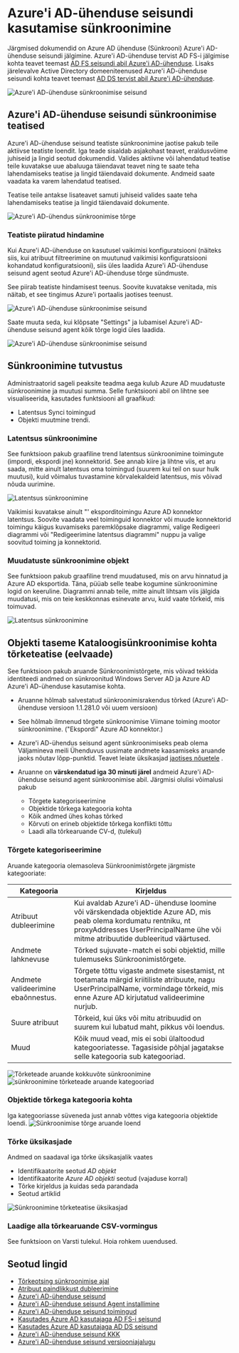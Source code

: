 
<properties
    pageTitle="Azure'i AD-ühenduse seisundi abil sünkroonimine | Microsoft Azure'i"
    description="See on seisund Azure'i AD-ühenduse leht, et arutada, kuidas Azure'i AD-ühenduse sünkroonimine jälgimiseks."
    services="active-directory"
    documentationCenter=""
    authors="karavar"
    manager="samueld"
    editor="curtand"/>

<tags
    ms.service="active-directory"
    ms.workload="identity"
    ms.tgt_pltfrm="na"
    ms.devlang="na"
    ms.topic="get-started-article"
    ms.date="10/18/2016"
    ms.author="vakarand"/>

# <a name="using-azure-ad-connect-health-for-sync"></a>Azure'i AD-ühenduse seisundi kasutamise sünkroonimine
Järgmised dokumendid on Azure AD ühenduse (Sünkrooni) Azure'i AD-ühenduse seisundi jälgimine.  Azure'i AD-ühenduse tervist AD FS-i jälgimise kohta teavet teemast [AD FS seisundi abil Azure'i AD-ühenduse](active-directory-aadconnect-health-adfs.md). Lisaks järelevalve Active Directory domeeniteenused Azure'i AD-ühenduse seisundi kohta teavet teemast [AD DS tervist abil Azure'i AD-ühenduse](active-directory-aadconnect-health-adds.md).

![Azure'i AD-ühenduse sünkroonimise seisund](./media/active-directory-aadconnect-health-sync/sync-blade.png)

## <a name="alerts-for-azure-ad-connect-health-for-sync"></a>Azure'i AD-ühenduse seisundi sünkroonimise teatised
Azure'i AD-ühenduse seisund teatiste sünkroonimine jaotise pakub teile aktiivse teatiste loendit. Iga teade sisaldab asjakohast teavet, eraldusvõime juhiseid ja lingid seotud dokumendid. Valides aktiivne või lahendatud teatise teile kuvatakse uue abaluuga täiendavat teavet ning te saate teha lahendamiseks teatise ja lingid täiendavaid dokumente. Andmeid saate vaadata ka varem lahendatud teatised.

Teatise teile antakse lisateavet samuti juhiseid valides saate teha lahendamiseks teatise ja lingid täiendavaid dokumente.

![Azure'i AD-ühendus sünkroonimise tõrge](./media/active-directory-aadconnect-health-sync/alert.png)

### <a name="limited-evaluation-of-alerts"></a>Teatiste piiratud hindamine
Kui Azure'i AD-ühenduse on kasutusel vaikimisi konfiguratsiooni (näiteks siis, kui atribuut filtreerimine on muutunud vaikimisi konfiguratsiooni kohandatud konfiguratsiooni), siis üles laadida Azure'i AD-ühenduse seisund agent seotud Azure'i AD-ühenduse tõrge sündmuste.

See piirab teatiste hindamisest teenus. Soovite kuvatakse venitada, mis näitab, et see tingimus Azure'i portaalis jaotises teenust.

![Azure'i AD-ühenduse sünkroonimise seisund](./media/active-directory-aadconnect-health-sync/banner.png)

Saate muuta seda, kui klõpsate "Settings" ja lubamisel Azure'i AD-ühenduse seisund agent kõik tõrge logid üles laadida.

![Azure'i AD-ühenduse sünkroonimise seisund](./media/active-directory-aadconnect-health-sync/banner2.png)

## <a name="sync-insight"></a>Sünkroonimine tutvustus
Administraatorid sageli peaksite teadma aega kulub Azure AD muudatuste sünkroonimine ja muutusi summa. Selle funktsiooni abil on lihtne see visualiseerida, kasutades funktsiooni all graafikud:   

- Latentsus Synci toimingud
- Objekti muutmine trendi.

### <a name="sync-latency"></a>Latentsus sünkroonimine
See funktsioon pakub graafiline trend latentsus sünkroonimine toimingute (impordi, ekspordi jne) konnektorid.  See annab kiire ja lihtne viis, et aru saada, mitte ainult latentsus oma toimingud (suurem kui teil on suur hulk muutusi), kuid võimalus tuvastamine kõrvalekaldeid latentsus, mis võivad nõuda uurimine.

![Latentsus sünkroonimine](./media/active-directory-aadconnect-health-sync/synclatency02.png)

Vaikimisi kuvatakse ainult "' eksporditoimingu Azure AD konnektor latentsus.  Soovite vaadata veel toiminguid konnektor või muude konnektorid toimingu käigus kuvamiseks paremklõpsake diagrammi, valige Redigeeri diagrammi või "Redigeerimine latentsus diagrammi" nuppu ja valige soovitud toiming ja konnektorid.

### <a name="sync-object-changes"></a>Muudatuste sünkroonimine objekt
See funktsioon pakub graafiline trend muudatused, mis on arvu hinnatud ja Azure AD eksportida.  Täna, püüab selle teabe kogumine sünkroonimine logid on keeruline.  Diagrammi annab teile, mitte ainult lihtsam viis jälgida muudatusi, mis on teie keskkonnas esinevate arvu, kuid vaate tõrkeid, mis toimuvad.

![Latentsus sünkroonimine](./media/active-directory-aadconnect-health-sync/syncobjectchanges02.png)

## <a name="object-level-synchronization-error-report-preview"></a>Objekti taseme Kataloogisünkroonimise kohta tõrketeatise (eelvaade)
See funktsioon pakub aruande Sünkroonimistõrgete, mis võivad tekkida identiteedi andmed on sünkroonitud Windows Server AD ja Azure AD Azure'i AD-ühenduse kasutamise kohta.

- Aruanne hõlmab salvestatud sünkroonimisrakendus tõrked (Azure'i AD-ühenduse versioon 1.1.281.0 või uuem versioon)
- See hõlmab ilmnenud tõrgete sünkroonimise Viimane toiming mootor sünkroonimine. ("Ekspordi" Azure AD konnektor.)
- Azure'i AD-ühendus seisund agent sünkroonimiseks peab olema Väljamineva meili Ühenduvus uusimate andmete kaasamiseks aruande jaoks nõutav lõpp-punktid. Teavet leiate üksikasjad [jaotises nõuetele](active-directory-aadconnect-health-agent-install.md#Requirements) .
- Aruanne on **värskendatud iga 30 minuti järel** andmeid Azure'i AD-ühenduse seisund agent sünkroonimise abil.
Järgmisi olulisi võimalusi pakub

    - Tõrgete kategoriseerimine
    - Objektide tõrkega kategooria kohta
    - Kõik andmed ühes kohas tõrked
    - Kõrvuti on erineb objektide tõrkega konflikti tõttu
    - Laadi alla tõrkearuande CV-d, (tulekul)

### <a name="categorization-of-errors"></a>Tõrgete kategoriseerimine
Aruande kategooria olemasoleva Sünkroonimistõrgete järgmiste kategooriate:

| Kategooria | Kirjeldus |
| -------------- | ----------- |
| Atribuut dubleerimine | Kui avaldab Azure'i AD-ühenduse loomine või värskendada objektide Azure AD, mis peab olema kordumatu rentniku, nt proxyAddresses UserPrincipalName ühe või mitme atribuutide dubleeritud väärtused. |
| Andmete lahknevuse | Tõrked sujuvate-match ei sobi objektid, mille tulemuseks Sünkroonimistõrgete. |
| Andmete valideerimine ebaõnnestus. | Tõrgete tõttu vigaste andmete sisestamist, nt toetamata märgid kriitiliste atribuute, nagu UserPrincipalName, vormindage tõrkeid, mis enne Azure AD kirjutatud valideerimine nurjub.|
| Suure atribuut | Tõrkeid, kui üks või mitu atribuudid on suurem kui lubatud maht, pikkus või loendus.|
| Muud | Kõik muud vead, mis ei sobi ülaltoodud kategooriatesse. Tagasiside põhjal jagatakse selle kategooria sub kategooriad.

![Tõrketeade aruande kokkuvõte sünkroonimine](./media/active-directory-aadconnect-health-sync/errorreport01.png)
![sünkroonimine tõrketeade aruande kategooriad](./media/active-directory-aadconnect-health-sync/errorreport02.png)

### <a name="list-of-objects-with-error-per-category"></a>Objektide tõrkega kategooria kohta
Iga kategooriasse süveneda just annab võttes viga kategooria objektide loendi.
![Sünkroonimise tõrge aruande loend](./media/active-directory-aadconnect-health-sync/errorreport03.png)

### <a name="error-details"></a>Tõrke üksikasjade
Andmed on saadaval iga tõrke üksikasjalik vaates

- Identifikaatorite seotud *AD objekt*
- Identifikaatorite *Azure AD objekti* seotud (vajaduse korral)
- Tõrke kirjeldus ja kuidas seda parandada
- Seotud artiklid

![Sünkroonimine tõrketeatise üksikasjad](./media/active-directory-aadconnect-health-sync/errorreport04.png)

### <a name="download-the-error-report-as-csv"></a>Laadige alla tõrkearuande CSV-vormingus
See funktsioon on Varsti tulekul. Hoia rohkem uuendused.



## <a name="related-links"></a>Seotud lingid
* [Tõrkeotsing sünkroonimise ajal](active-directory-aadconnect-troubleshoot-sync-errors.md)
* [Atribuut paindlikkust dubleerimine](active-directory-aadconnectsyncservice-duplicate-attribute-resiliency.md)
* [Azure'i AD-ühenduse seisund](active-directory-aadconnect-health.md)
* [Azure'i AD-ühenduse seisund Agent installimine](active-directory-aadconnect-health-agent-install.md)
* [Azure'i AD-ühenduse seisund toimingud](active-directory-aadconnect-health-operations.md)
* [Kasutades Azure AD kasutajaga AD FS-i seisund](active-directory-aadconnect-health-adfs.md)
* [Kasutades Azure AD kasutajaga AD DS seisund](active-directory-aadconnect-health-adds.md)
* [Azure'i AD-ühenduse seisund KKK](active-directory-aadconnect-health-faq.md)
* [Azure'i AD-ühenduse seisund versiooniajalugu](active-directory-aadconnect-health-version-history.md)
